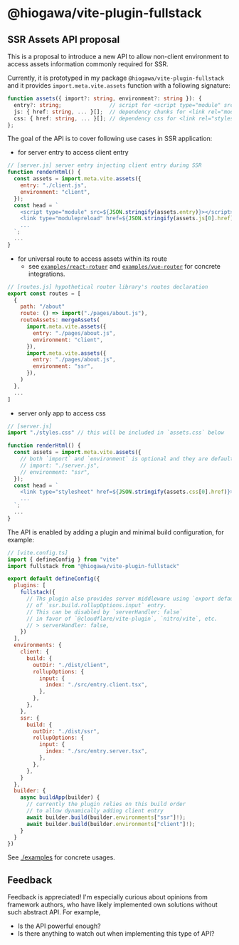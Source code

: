 # @hiogawa/vite-plugin-fullstack

## SSR Assets API proposal

This is a proposal to introduce a new API to allow non-client environment to access assets information commonly required for SSR.

Currently, it is prototyped in my package `@hiogawa/vite-plugin-fullstack` and it provides `import.meta.vite.assets` function with a following signature:

```ts
function assets({ import?: string, environment?: string }): {
  entry?: string;               // script for <script type="module" src=...>
  js: { href: string, ... }[];  // dependency chunks for <link rel="modulepreload" href=... />
  css: { href: string, ... }[]; // dependency css for <link rel="stylesheet" href=... />
};
```

The goal of the API is to cover following use cases in SSR application:

- for server entry to access client entry

```js
// [server.js] server entry injecting client entry during SSR
function renderHtml() {
  const assets = import.meta.vite.assets({
    entry: "./client.js",
    environment: "client",
  });
  const head = `
    <script type="module" src=${JSON.stringify(assets.entry)}></script>
    <link type="modulepreload" href=${JSON.stringify(assets.js[0].href)}></script>
    ...
  `;
  ...
}
```

- for universal route to access assets within its route
  - see [`examples/react-rotuer`](./examples/react-router) and [`examples/vue-router`](./examples/vue-router) for concrete integrations.

```js
// [routes.js] hypothetical router library's routes declaration
export const routes = [
  {
    path: "/about"
    route: () => import("./pages/about.js"),
    routeAssets: mergeAssets(
      import.meta.vite.assets({
        entry: "./pages/about.js",
        environment: "client",
      }),
      import.meta.vite.assets({
        entry: "./pages/about.js",
        environment: "ssr",
      }),
    )
  },
  ...
]
```

- server only app to access css

```js
// [server.js]
import "./styles.css" // this will be included in `assets.css` below

function renderHtml() {
  const assets = import.meta.vite.assets({
    // both `import` and `environment` is optional and they are default to current module and environment
    // import: "./server.js",
    // environment: "ssr",
  });
  const head = `
    <link type="stylesheet" href=${JSON.stringify(assets.css[0].href)}></script>
    ...
  `;
  ...
}
```

The API is enabled by adding a plugin and minimal build configuration, for example:

```js
// [vite.config.ts]
import { defineConfig } from "vite"
import fullstack from "@hiogawa/vite-plugin-fullstack"

export default defineConfig({
  plugins: [
    fullstack({
      // Ths plugin also provides server middleware using `export default { fetch }`
      // of `ssr.build.rollupOptions.input` entry.
      // This can be disabled by `serverHandler: false`
      // in favor of `@cloudflare/vite-plugin`, `nitro/vite`, etc.
      // > serverHandler: false,
    })
  ],
  environments: {
    client: {
      build: {
        outDir: "./dist/client",
        rollupOptions: {
          input: {
            index: "./src/entry.client.tsx",
          },
        },
      },
    },
    ssr: {
      build: {
        outDir: "./dist/ssr",
        rollupOptions: {
          input: {
            index: "./src/entry.server.tsx",
          },
        },
      },
    }
  },
  builder: {
    async buildApp(builder) {
      // currently the plugin relies on this build order
      // to allow dynamically adding client entry
      await builder.build(builder.environments["ssr"]!);
      await builder.build(builder.environments["client"]!);
    }
  }
})
```

See [./examples](./examples) for concrete usages.

## Feedback

Feedback is appreciated! I'm especially curious about opinions from framework authors, who have likely implemented own solutions without such abstract API. For example,

- Is the API powerful enough?
- Is there anything to watch out when implementing this type of API?
